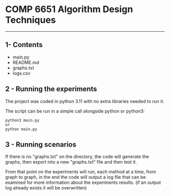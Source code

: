 # COMP 6651 Algorithm Design Techniques 


------------------------------------------------------------------------


## 1- Contents

* main.py
* README.md
* graphs.txt
* logs.csv

## 2 - Running the experiments

The project was coded in python 3.11 with no extra libraries needed to run it.


The script can be run in a simple call alongside python or python3:
```
python3 main.py
or
python main.py
```

## 3 - Running scenarios

If there is no "graphs.txt" on the directory, the code will generate the graphs, then export into a new "graphs.txt" 
file and then test it. 

From that point on the experiments will run, each method at a time, from graph to graph, in the end the code will output
a log file that can be examined for more information about the experiments results. 
(if an output log already exists it will be overwritten)